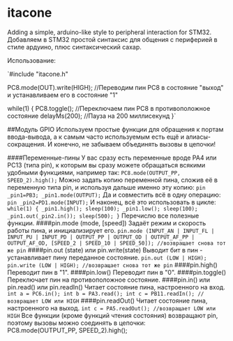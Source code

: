 itacone
=======

Adding a simple, arduino-like style to peripheral interaction for STM32.  
Добавляем в STM32 простой синтаксис для общения с периферией в стиле ардуино, плюс синтаксический сахар.

Использование:

`#include "itacone.h"

PC8.mode(OUT).write(HIGH); //Переводим пин PC8 в состояние "выход" и устанавливаем его в состояние "1"

while(1)
{
	PC8.toggle(); //Переключаем пин PC8 в противоположное состояние
	delayMs(200); //Пауза на 200 миллисекунд
}`

##Модуль GPIO
Используем простые функции для обращения к портам ввода-вывода, а к самым часто используемым есть ещё и алиасы-сокращения. И конечно, не забываем объединять вызовы в цепочки!

####Переменные-пины
У вас сразу есть переменные вроде PA4 или PC13 (типа pin), к которым вы сразу можете обращаться всякими удобными функциями, например так:
`
PC8.mode(OUTPUT_PP, SPEED_2).high();
`
Можно задать копию переменной пина, сложив её в переменную типа pin, и используя дальше именно эту копию:
`
pin _pin1=PB3;
_pin1.mode(OUTPUT);
`
Да и совместить всё в одну операцию:
`
pin _pin2=PD1.mode(INPUT);
`
И наконец, всё это использовать в цикле:
`
while(1)
{
	_pin1.high();
	sleep(100);
	_pin1.low();
	sleep(100);
	_pin1.out(_pin2.in());
	sleep(500);
}
`
Перечислю все полезные функции.
####pin.mode (mode, [speed])
Задаёт режим и скорость работы пина, и инициализирует его.
`
pin.mode (INPUT_AN | INPUT_FL | INPUT_PU | INPUT_PD | OUTPUT_PP | OUTPUT_OD | OUTPUT_AF_PP | OUTPUT_AF_OD, [SPEED_2 | SPEED_10 | SPEED_50]);
//возвращает снова тот же pin
`
####pin.out (state) или pin.write(state)
Выводит бит в пин - устанавливает пину переданное состояние.
`
pin.out (LOW | HIGH);
pin.write (LOW | HIGH);
//возвращает снова тот же pin
`
####pin.high()
Переводит пин в "1".
####pin.low()
Переводит пин в "0".
####pin.toggle()
Переключает пин на противоположное состояние.
####pin.in() или pin.read() или pin.readIn()
Читает состояние пина, настроенного на вход.
`
int a = PC6.in();
int b = PA3.read();
int c = PB11.readIn();
//возвращает LOW или HIGH
`
####pin.readOut()
Читает состояние пина, настроенного на выход.
`
int c = PA5.readOut();
//возвращает LOW или HIGH
`
Все функции (кроме функций чтения состояния) возвращают pin, поэтому вызовы можно соединять в цепочки:  
PC8.mode(OUTPUT_PP, SPEED_2).high();  
